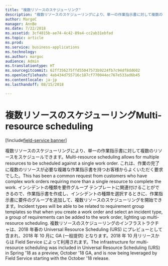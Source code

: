 ```yaml
---
title: "複数リソースのスケジューリング"
description: "複数リソースのスケジューリングにより、単一の作業指示書に対して複数のリソースをスケジュールできます。"
author: MargoC
manager: AnnBe
ms.date: 7/22/2018
ms.assetid: 3cf4815b-ae74-4c42-89a4-cc2ab31ebfad
ms.topic: article
ms.prod: 
ms.service: business-applications
ms.technology: 
ms.author: margoc
audience: Admin
ms.translationtype: HT
ms.sourcegitcommit: 62ff356275ffd55047573b9224fb7c94df8dd602
ms.openlocfilehash: 4ab434d755716c187cf770044ec767e533ad6b45
ms.contentlocale: ja-jp
ms.lasthandoff: 08/15/2018

---
```

#  <a name="multi-resource-scheduling"></a><span data-ttu-id="81099-103">複数リソースのスケジューリング</span><span class="sxs-lookup"><span data-stu-id="81099-103">Multi-resource scheduling</span></span>

[!include[field-service banner](../../includes/field-service.md)]




<span data-ttu-id="81099-104">複数リソースのスケジューリングにより、単一の作業指示書に対して複数のリソースをスケジュールできます。</span><span class="sxs-lookup"><span data-stu-id="81099-104">Multi-resource scheduling allows for multiple resources to be scheduled against a single work order.</span></span> <span data-ttu-id="81099-105">これは、作業の完了に複数のリソースが必要な複雑な作業指示書を持つお客様からよくいただく要求でした。</span><span class="sxs-lookup"><span data-stu-id="81099-105">This has been a common request from customers who have complex work orders requiring more than a single resource to complete the work.</span></span> <span data-ttu-id="81099-106">インシデントの種類を要件グループ テンプレートに関連付けることができるので、作業指示書を作成し、インシデントの種類を選択するときに、作業指示書に要件のグループを追加して、複数リソースのスケジューリングを開始できます。</span><span class="sxs-lookup"><span data-stu-id="81099-106">Incident types will be able to be related to requirement group templates so that when you create a work order and select an incident type, a group of requirements can be added to the work order, lighting up multi-resource scheduling.</span></span>  <span data-ttu-id="81099-107">複数リソースのスケジューリングのインフラストラクチャは、2018 年春の Universal Resource Scheduling (URS) にプレビューとして含まれ、2018 年 10 月に GA (一般提供) となります。2018 年 10 月リリースからは Field Service によって利用されます。</span><span class="sxs-lookup"><span data-stu-id="81099-107">The infrastructure for multi-resource scheduling was included in Universal Resource Scheduling (URS) in Spring '18 as a preview, October '18 GA, and is now being leveraged by Field Service starting with the October '18 release.</span></span>

